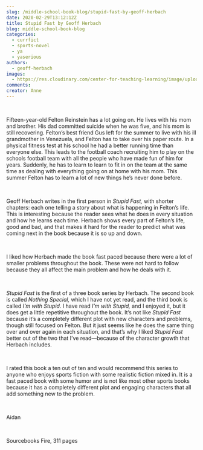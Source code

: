 ```yaml
---
slug: /middle-school-book-blog/stupid-fast-by-geoff-herbach
date: 2020-02-29T13:12:12Z
title: Stupid Fast by Geoff Herbach
blog: middle-school-book-blog
categories:
  - currfict
  - sports-novel
  - ya
  - yaserious
authors:
  - geoff-herbach
images:
  - https://res.cloudinary.com/center-for-teaching-learning/image/upload/v1637540793/Stupid-Fast.jpg.jpg
comments:
creator: Anne
---
```


<div class="wp-block-image"><figure class="alignleft size-large"/></div>
<!-- /wp:image --><br /><!-- wp:paragraph -->
<p>Fifteen-year-old
Felton Reinstein has a lot going on. He lives with his mom and brother. His dad
committed suicide when he was five, and his mom is still recovering. Felton’s best
friend Gus left for the summer to live with his ill grandmother in Venezuela,
and Felton has to take over his paper route. In a physical fitness test at his
school he had a better running time than everyone else. This leads to the
football coach recruiting him to play on the schools football team with all the
people who have made fun of him for years. Suddenly, he has to learn to learn
to fit in on the team at the same time as dealing with everything going on at
home with his mom. This summer Felton has to learn a lot of new things he’s
never done before.</p>
<!-- /wp:paragraph --><br /><!-- wp:paragraph -->
<p>Geoff Herbach writes in the first person in <em>Stupid Fast,</em> with shorter chapters: each one telling a story about what is happening in Felton’s life. This is interesting because the reader sees what he does in every situation and how he learns each time. Herbach shows every part of Felton’s life, good and bad, and that makes it hard for the reader to predict what was coming next in the book because it is so up and down.</p>
<!-- /wp:paragraph --><br /><!-- wp:paragraph -->
<p>I liked how Herbach made the book fast paced because there were a lot of smaller problems throughout the book. These were not hard to follow because they all affect the main problem and how he deals with it.</p>
<!-- /wp:paragraph --><br /><!-- wp:paragraph -->
<p><em>Stupid Fast</em> is the first of a three book series by Herbach. The second book is called <em>Nothing Special,</em> which I have not yet read, and the third book is called <em>I’m with Stupid.</em> I have read <em>I’m with Stupid, </em>and I enjoyed it, but it does get a little repetitive throughout the book. It’s not like <em>Stupid Fast</em> because it’s a completely different plot with new characters and problems, though still focused on Felton. But it just seems like he does the same thing over and over again in each situation, and that’s why I liked <em>Stupid Fast</em> better out of the two that I’ve read—because of the character growth that Herbach includes.</p>
<!-- /wp:paragraph --><br /><!-- wp:paragraph -->
<p>I rated this book a ten out of ten and would recommend this series to anyone who enjoys sports fiction with some realistic fiction mixed in. It is a fast paced book with some humor and is not like most other sports books because it has a completely different plot and engaging characters that all add something new to the problem.</p>
<!-- /wp:paragraph --><br /><!-- wp:paragraph -->
<p>Aidan</p>
<!-- /wp:paragraph --><br /><!-- wp:paragraph -->
<p>Sourcebooks
Fire, 311 pages</p>
<!-- /wp:paragraph -->
